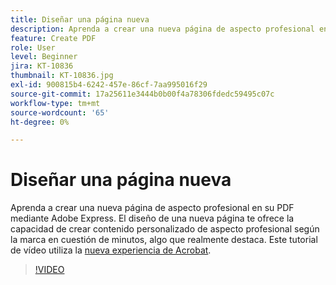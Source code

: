 ```yaml
---
title: Diseñar una página nueva
description: Aprenda a crear una nueva página de aspecto profesional en el PDF mediante Adobe Express
feature: Create PDF
role: User
level: Beginner
jira: KT-10836
thumbnail: KT-10836.jpg
exl-id: 900815b4-6242-457e-86cf-7aa995016f29
source-git-commit: 17a25611e3444b0b00f4a78306fdedc59495c07c
workflow-type: tm+mt
source-wordcount: '65'
ht-degree: 0%

---
```


# Diseñar una página nueva

Aprenda a crear una nueva página de aspecto profesional en su PDF mediante Adobe Express. El diseño de una nueva página te ofrece la capacidad de crear contenido personalizado de aspecto profesional según la marca en cuestión de minutos, algo que realmente destaca. Este tutorial de vídeo utiliza la [nueva experiencia de Acrobat](new-workspace.md).

>[!VIDEO](https://video.tv.adobe.com/v/347331?enablevpops&quality=12&learn=on&hidetitle=true)
